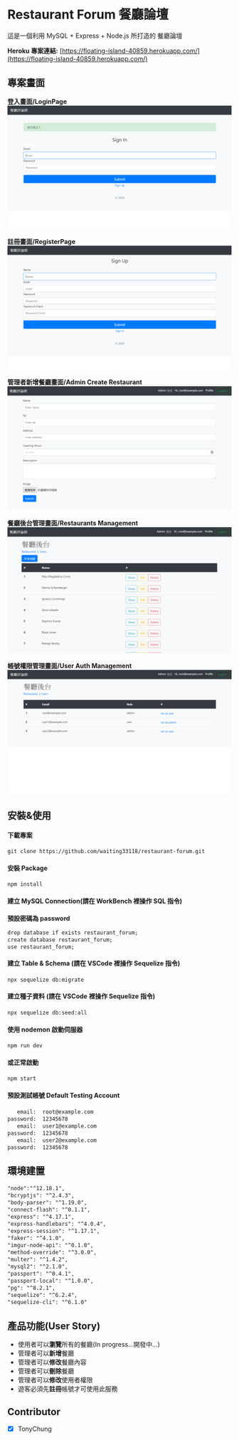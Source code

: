# Restaurant Forum 餐廳論壇

這是一個利用 MySQL + Express + Node.js 所打造的 餐廳論壇

**Heroku 專案連結:** [https://floating-island-40859.herokuapp.com/](https://floating-island-40859.herokuapp.com/)

## 專案畫面

**登入畫面/LoginPage**
![專案畫面](/public/images/screenshot_1.png)

**註冊畫面/RegisterPage**
![專案畫面](/public/images/screenshot_2.png)

**管理者新增餐廳畫面/Admin Create Restaurant**
![專案畫面](/public/images/screenshot_3.png)

**餐廳後台管理畫面/Restaurants Management**
![專案畫面](/public/images/screenshot_4.png)

**帳號權限管理畫面/User Auth Management**
![專案畫面](/public/images/screenshot_5.png)

## 安裝&使用

#### 下載專案

```
git clone https://github.com/waiting33118/restaurant-forum.git
```

#### 安裝 Package

```
npm install
```

#### 建立 MySQL Connection(請在 WorkBench 裡操作 SQL 指令)

**預設密碼為 password**

```
drop database if exists restaurant_forum;
create database restaurant_forum;
use restaurant_forum;
```

#### 建立 Table & Schema (請在 VSCode 裡操作 Sequelize 指令)

```
npx sequelize db:migrate
```

#### 建立種子資料 (請在 VSCode 裡操作 Sequelize 指令)

```
npx sequelize db:seed:all
```

#### 使用 nodemon 啟動伺服器

```
npm run dev
```

#### 或正常啟動

```
npm start
```

#### 預設測試帳號 Default Testing Account

```
   email:  root@example.com
password:  12345678
   email:  user1@example.com
password:  12345678
   email:  user2@example.com
password:  12345678
```

## 環境建置

```
"node":"^12.18.1",
"bcryptjs": "^2.4.3",
"body-parser": "^1.19.0",
"connect-flash": "^0.1.1",
"express": "^4.17.1",
"express-handlebars": "^4.0.4",
"express-session": "^1.17.1",
"faker": "^4.1.0",
"imgur-node-api": "^0.1.0",
"method-override": "^3.0.0",
"multer": "^1.4.2",
"mysql2": "^2.1.0",
"passport": "^0.4.1",
"passport-local": "^1.0.0",
"pg": "^8.2.1",
"sequelize": "^6.2.4",
"sequelize-cli": "^6.1.0"
```

## 產品功能(User Story)

- 使用者可以**瀏覽**所有的餐廳(In progress...開發中...)
- 管理者可以**新增**餐廳
- 管理者可以**修改**餐廳內容
- 管理者可以**刪除**餐廳
- 管理者可以**修改**使用者權限
- 遊客必須先**註冊**帳號才可使用此服務

## Contributor

- [x] TonyChung
